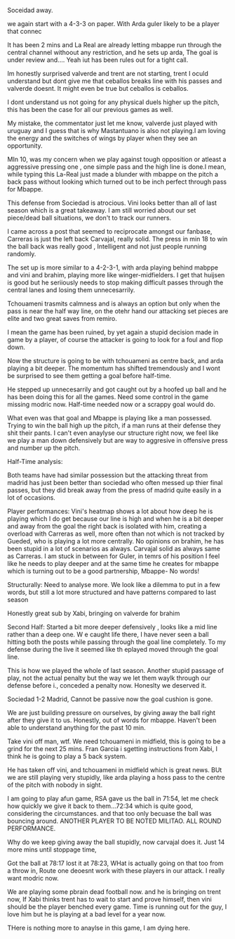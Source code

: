 
Soceidad away.

we again start with a 4-3-3 on paper. With Arda guler likely to be a player that connec

It has been 2 mins and La Real are already letting mbappe run through the central channel withoout any restriction, and he sets up arda, The goal is under review and.... Yeah iut has been rules out for a tight call.

Im honestly surprised valverde and trent are not starting, trent I oculd understand but dont give me that ceballos breaks line with his passes and valverde doesnt. It might even be true but ceballos is ceballos.

I dont understand us not going for any physical duels higher up the pitch, this has been the case for all our previous games as well.

My mistake, the commentator just let me know, valverde just played with uruguay and I guess that is why Mastantuano is also not playing.I am loving the energy and the switches of wings by player when they see an opportunity.

MIn 10, was my concern when we play against tough opposition or atleast a aggressive pressing one , one simple pass and the high line is done.I mean, while typing this La-Real just made a blunder with mbappe on the pitch a back pass without looking which turned out to be inch perfect through pass for Mbappe.

This defense from Sociedad is atrocious. Vini looks better than all of last season which is a great takeaway. I am still worried about our set piece/dead ball situations, we don't to track our runners.

I came across a post that seemed to reciprocate amongst our fanbase, Carreras is just the left back Carvajal, really solid. The press in min 18 to win the ball back was really good , Intelligent and not just people running randomly.

The set up is more similar to a 4-2-3-1, with arda playing behind mabppe and vini and brahim, playing more like winger-midfielders. I get that huijsen is good but he seriiously needs to stop making difficult passes through the central lanes and losing them unnecesarrily.

Tchouameni trasmits calmness and is always an option but only when the pass is near the half way line, on the otehr hand our attacking set pieces are elite and two great saves from remiro.

I mean the game has been ruined, by yet again a stupid decision made in game by a player, of course the attacker is going to look for a foul and flop down.

Now the structure is going to be with tchouameni as centre back, and arda playing a bit deeper. The momentum has shifted tremendously and I wont be surprised to see them getting a goal before half-time.  

He stepped up unnecesarrily and got caught out by a hoofed up ball and he has been doing this for all the games. Need some control in the game missing modric now. Half-time needed now or a scrappy goal would do. 

What even was that goal and Mbappe is playing like a man possessed. Trying to win the ball high up the pitch, if a man runs at their defense they shit their pants. I can't even anaylyse our structure right now, we feel like we play a man down defensively but are way to aggresive in offensive press and number up the pitch. 

Half-Time analysis:

Both teams have had similar possession but the attacking threat from madrid has just been better than sociedad who often messed up thier final passes, but they did break away from the press of madrid quite easily in a lot of occasions.

Player performances:
Vini's heatmap shows a lot about how deep he is playing which I do get because our line is high and when he is a bit deeper and away from the goal  the right back is isolated with him, creating a overload with Carreras as well, more often than not which is not tracked by Gueded, who is playing a lot more centrally.
No opinions on brahim, he has been stupid in a lot of scenarios as always. Carvajal solid as always same as Carreras. I am stuck in between for Guler, in temrs of his position I feel like he needs to play deeper and at the same time he creates for mbappe which is turning out to be a good partnership, Mbappe- No words!

Structurally: Need to analyse more. We look like a dilemma to put in a few words, but still a lot more structured and have patterns compared to last season

Honestly great sub by Xabi, bringing on valverde for brahim

Second Half:
Started a bit more deeper defensively , looks like a mid line rather than a deep one. W e caught life there, I have never seen a ball hitting both the posts while passing through the goal line completely. To my defense during the live it seemed like th eplayed moved through the goal line. 

This is how we played the whole of last season. Another stupid passage of play, not the actual penalty but the way we let them waylk through our defense before i., conceded a penalty now. Honeslty we deserved it.

Sociedad 1-2 Madrid, Cannot be passive now the goal cushion is gone.

We are just building pressure on ourselves, by giving away the ball right after they give it to us. Honestly, out of words for mbappe. Haven't been able to understand anything for the past 10 min.

Take vini off man, wtf. We need tchouameni in midfield, this is going to be  a grind for the next 25 mins. Fran Garcia i sgetting instructions from Xabi, I think he is going to play a 5 back system.  

He has taken off vini, and tchouameni in midfield which is great news. BUt we are still playing very stupidly, like arda playing a hoss pass to the centre of the pitch with nobody in sight. 

I am going to play afun game, RSA gave us the ball in 71:54, let me check how quickly we give it back to them...72:34 which is quite good, considering the circumstances. and that too only becuase the ball was bouncing around. 
ANOTHER PLAYER TO BE NOTED MILITAO. ALL ROUND PERFORMANCE. 

Why do we keep giving away the ball stupidly, now carvajal does it. Just 14 more mins until stoppage time, 

Got the ball at 78:17 lost it at 78:23, WHat is actually going on that too from a throw in, Route one deoesnt work with these players in our attack. I really want modric now.

We are playing some pbrain dead football now. and he is bringing on trent now, If Xabi thinks trent has to wait to start and prove himself, then vini should be the player benched every game. Time is running out for the guy, I love him but he is playing at a bad level for a year now.

THere is nothing more to anaylse in this game, I am dying here.
